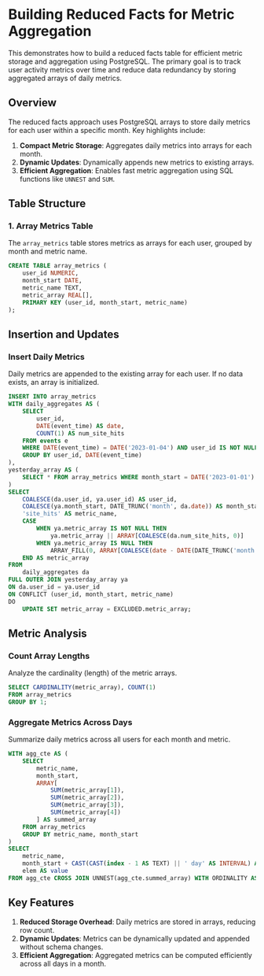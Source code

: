 # Building Reduced Facts for Metric Aggregation

This demonstrates how to build a reduced facts table for efficient metric storage and aggregation using PostgreSQL. The primary goal is to track user activity metrics over time and reduce data redundancy by storing aggregated arrays of daily metrics.



## Overview

The reduced facts approach uses PostgreSQL arrays to store daily metrics for each user within a specific month. Key highlights include:
1. **Compact Metric Storage**: Aggregates daily metrics into arrays for each month.
2. **Dynamic Updates**: Dynamically appends new metrics to existing arrays.
3. **Efficient Aggregation**: Enables fast metric aggregation using SQL functions like `UNNEST` and `SUM`.


## Table Structure

### 1. Array Metrics Table
The `array_metrics` table stores metrics as arrays for each user, grouped by month and metric name.

```sql
CREATE TABLE array_metrics (
    user_id NUMERIC,
    month_start DATE,
    metric_name TEXT,
    metric_array REAL[],
    PRIMARY KEY (user_id, month_start, metric_name)
);
```


## Insertion and Updates

### Insert Daily Metrics
Daily metrics are appended to the existing array for each user. If no data exists, an array is initialized.

```sql
INSERT INTO array_metrics
WITH daily_aggregates AS (
    SELECT 
        user_id,
        DATE(event_time) AS date,
        COUNT(1) AS num_site_hits
    FROM events e 
    WHERE DATE(event_time) = DATE('2023-01-04') AND user_id IS NOT NULL
    GROUP BY user_id, DATE(event_time)
),
yesterday_array AS (
    SELECT * FROM array_metrics WHERE month_start = DATE('2023-01-01')
)
SELECT
    COALESCE(da.user_id, ya.user_id) AS user_id,
    COALESCE(ya.month_start, DATE_TRUNC('month', da.date)) AS month_start,
    'site_hits' AS metric_name,
    CASE 
        WHEN ya.metric_array IS NOT NULL THEN 
            ya.metric_array || ARRAY[COALESCE(da.num_site_hits, 0)]
        WHEN ya.metric_array IS NULL THEN
            ARRAY_FILL(0, ARRAY[COALESCE(date - DATE(DATE_TRUNC('month', date)), 0)]) || ARRAY[COALESCE(da.num_site_hits, 0)]
    END AS metric_array
FROM
    daily_aggregates da
FULL OUTER JOIN yesterday_array ya 
ON da.user_id = ya.user_id
ON CONFLICT (user_id, month_start, metric_name)
DO 
    UPDATE SET metric_array = EXCLUDED.metric_array;
```


## Metric Analysis

### Count Array Lengths
Analyze the cardinality (length) of the metric arrays.

```sql
SELECT CARDINALITY(metric_array), COUNT(1)
FROM array_metrics
GROUP BY 1;
```

### Aggregate Metrics Across Days
Summarize daily metrics across all users for each month and metric.

```sql
WITH agg_cte AS (
    SELECT
        metric_name,
        month_start,
        ARRAY[
            SUM(metric_array[1]),
            SUM(metric_array[2]),
            SUM(metric_array[3]),
            SUM(metric_array[4])
        ] AS summed_array
    FROM array_metrics
    GROUP BY metric_name, month_start
)
SELECT
    metric_name,
    month_start + CAST(CAST(index - 1 AS TEXT) || ' day' AS INTERVAL) AS date,
    elem AS value
FROM agg_cte CROSS JOIN UNNEST(agg_cte.summed_array) WITH ORDINALITY AS a(elem, index);
```


## Key Features

1. **Reduced Storage Overhead**: Daily metrics are stored in arrays, reducing row count.
2. **Dynamic Updates**: Metrics can be dynamically updated and appended without schema changes.
3. **Efficient Aggregation**: Aggregated metrics can be computed efficiently across all days in a month.